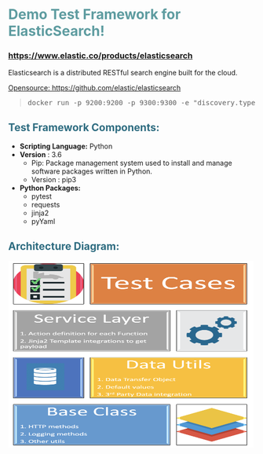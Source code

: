 <!-- #######  YAY, I AM THE SOURCE EDITOR! #########-->
<h1 style="color: #5e9ca0;">Demo Test Framework for ElasticSearch!</h1>
<h3><a href="https://www.elastic.co/products/elasticsearch" rel="nofollow">https://www.elastic.co/products/elasticsearch</a></h3>
<p>Elasticsearch is a distributed RESTful search engine built for the cloud.&nbsp;</p>
<p><a href="https://github.com/elastic/elasticsearch">Opensource: https://github.com/elastic/elasticsearch</a></p>
<blockquote>
<pre class="programlisting prettyprint lang-sh prettyprinted"><span class="pln">docker run </span><span class="pun">-</span><span class="pln">p </span><span class="lit">9200</span><span class="pun">:</span><span class="lit">9200</span> <span class="pun">-</span><span class="pln">p </span><span class="lit">9300</span><span class="pun">:</span><span class="lit">9300</span> <span class="pun">-</span><span class="pln">e </span><span class="str">"discovery.type=single-node"</span><span class="pln"> doc</span></pre>
</blockquote>
<h2 style="color: #2e6c80;">Test Framework Components:</h2>
<ul>
<li><strong>Scripting Language:</strong> Python</li>
<li><strong>Version</strong> : 3.6
<ul>
<li>Pip: Package management system used to install and manage software packages written in Python.</li>
<li>Version : pip3</li>
</ul>
</li>
<li><strong>Python Packages:</strong>
<ul>
<li>pytest</li>
<li>requests</li>
<li>jinja2</li>
<li>pyYaml</li>
</ul>
</li>
</ul>
<h2 style="color: #2e6c80;">Architecture Diagram:</h2>
<p><strong><img src="https://github.com/dprabhua/elastic_pytest/blob/master/images/Archi.png" alt="Architecture Diagram" width="500" height="380" />&nbsp;</strong></p>
<p>&nbsp;</p>
<p><strong>&nbsp;</strong></p>
